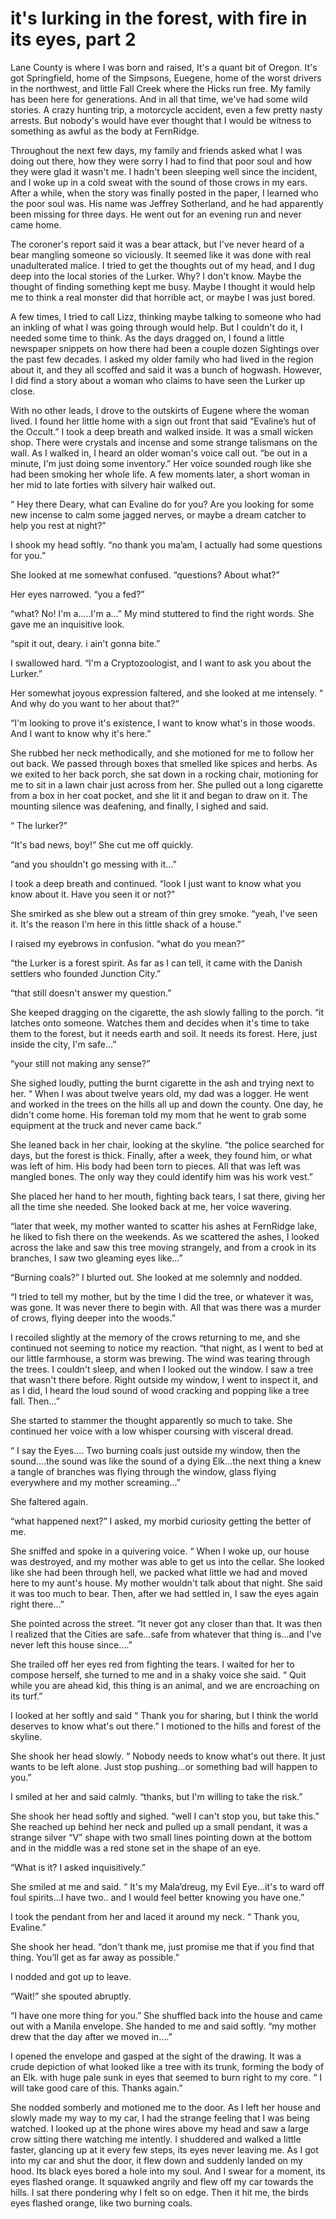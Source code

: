 # it's lurking in the forest, with fire in its eyes, part 2
Lane County is where I was born and raised, It's a quant bit of Oregon. It's got Springfield, home of the Simpsons, Euegene, home of the worst drivers in the northwest, and little Fall Creek where the Hicks run free. My family has been here for generations. And in all that time, we've had some wild stories. A crazy hunting trip, a motorcycle accident, even a few pretty nasty arrests. But nobody's would have ever thought that I would be witness to something as awful as the body at FernRidge. 

Throughout the next few days, my family and friends asked what I was doing out there, how they were sorry I had to find that poor soul and how they were glad it wasn't me.
I hadn't been sleeping well since the incident, and I woke up in a cold sweat with the sound of those crows in my ears. After a while, when the story was finally posted in the paper, I learned who the poor soul was. His name was Jeffrey Sotherland, and he had apparently been missing for three days. He went out for an evening run and never came home.

The coroner's report said it was a bear attack, but I've never heard of a bear mangling someone so viciously. It seemed like it was done with real unadulterated malice. I tried to get the thoughts out of my head, and I dug deep into the local stories of the Lurker. Why? I don't know. Maybe the thought of finding something kept me busy. Maybe I thought it would help me to think a real monster did that horrible act, or maybe I was just bored.

A few times, I tried to call Lizz, thinking maybe talking to someone who had an inkling of what I was going through would help. But I couldn't do it, I needed some time to think. As the days dragged on, I found a little newspaper snippets on how there had been a couple dozen Sightings over the past few decades. I asked my older family who had lived in the region about it, and they all scoffed and said it was a bunch of hogwash. However, I did find a story about a woman who claims to have seen the Lurker up close.

With no other leads, I drove to the outskirts of Eugene where the woman lived. I found her little home with a sign out front that said
“Evaline’s hut of the Occult.”
I took a deep breath and walked inside. It was a small wicken shop. There were crystals and incense and some strange talismans on the wall. As I walked in, I heard an older woman's voice call out.
“be out in a minute, I'm just doing some inventory.”
Her voice sounded rough like she had been smoking her whole life. A few moments later, a short woman in her mid to late forties with silvery hair walked out.

“ Hey there Deary, what can Evaline do for you? Are you looking for some new incense to calm some jagged nerves, or maybe a dream catcher to help you rest at night?”

I shook my head softly.
“no thank you ma’am, I actually had some questions for you.”

She looked at me somewhat confused.
“questions? About what?”

Her eyes narrowed.
“you a fed?”

“what? No! I'm a…..I'm a…”
My mind stuttered to find the right words. She gave me an inquisitive look.

“spit it out, deary. i ain't gonna bite.”

I swallowed hard.
“I'm a Cryptozoologist, and I want to ask you about the Lurker.”

Her somewhat joyous expression faltered, and she looked at me intensely.
“ And why do you want to her about that?”

“I'm looking to prove it's existence, I want to know what's in those woods. And I want to know why it's here.”

She rubbed her neck methodically, and she motioned for me to follow her out back. We passed through boxes that smelled like spices and herbs. As we exited to her back porch, she sat down in a rocking chair, motioning for me to sit in a lawn chair just across from her. She pulled out a long cigarette from a box in her coat pocket, and she lit it and began to draw on it. The mounting silence was deafening, and finally, I sighed and said.

“ The lurker?”

“It's bad news, boy!”
She cut me off quickly.

“and you shouldn't go messing with it…”

I took a deep breath and continued.
“look I just want to know what you know about it. Have you seen it or not?”

She smirked as she blew out a stream of thin grey smoke.
“yeah, I've seen it. It's the reason I'm here in this little shack of a house.”

I raised my eyebrows in confusion.
“what do you mean?”

“the Lurker is a forest spirit. As far as I can tell, it came with the Danish settlers who founded Junction City.”

“that still doesn't answer my question.” 

She keeped dragging on the cigarette, the ash slowly falling to the porch.
“it latches onto someone. Watches them and decides when it's time to take them to the forest, but it needs earth and soil. It needs its forest. Here, just inside the city, I'm safe…”

“your still not making any sense?” 

She sighed loudly, putting the burnt cigarette in the ash and trying next to her.
“ When I was about twelve years old, my dad was a logger. He went and worked in the trees on the hills all up and down the county. One day, he didn't come home. His foreman told my mom that he went to grab some equipment at the truck and never came back.”

She leaned back in her chair, looking at the skyline.
“the police searched for days, but the forest is thick. Finally, after a week, they found him, or what was left of him. His body had been torn to pieces. All that was left was mangled bones. The only way they could identify him was his work vest.”

She placed her hand to her mouth, fighting back tears, I sat there, giving her all the time she needed. She looked back at me, her voice wavering. 

“later that week, my mother wanted to scatter his ashes at FernRidge lake, he liked to fish there on the weekends. As we scattered the ashes, I looked across the lake and saw this tree moving strangely, and from a crook in its branches, I saw two gleaming eyes like…”

“Burning coals?”
I blurted out. She looked at me solemnly and nodded.

“I tried to tell my mother, but by the time I did the tree, or whatever it was, was gone. It was never there to begin with. All that was there was a murder of crows, flying deeper into the woods.”

I recoiled slightly at the memory of the crows returning to me, and she continued not seeming to notice my reaction. 
“that night, as I went to bed at our little farmhouse, a storm was brewing. The wind was tearing through the trees. I couldn't sleep, and when I looked out the window. I saw a tree that wasn't there before. Right outside my window, I went to inspect it, and as I did, I heard the loud sound of wood cracking and popping like a tree fall. Then…”

She started to stammer the thought apparently so much to take. She continued her voice with a low whisper coursing with visceral dread.

“ I say the Eyes…. Two burning coals just outside my window, then the sound….the sound was like the sound of a dying Elk…the next thing a knew a tangle of branches was flying through the window, glass flying everywhere and my mother screaming…”

She faltered again.

“what happened next?” I asked, my morbid curiosity getting the better of me.

She sniffed and spoke in a quivering voice.
“ When I woke up, our house was destroyed, and my mother was able to get us into the cellar. She looked like she had been through hell, we packed what little we had and moved here to my aunt's house. My mother wouldn't talk about that night. She said it was too much to bear. Then, after we had settled in, I saw the eyes again right there…”

She pointed across the street. 
“It never got any closer than that. It was then I realized that the Cities are safe…safe from whatever that thing is…and I've never left this house since….”

She trailed off her eyes red from fighting the tears. I waited for her to compose herself, she turned to me and in a shaky voice she said.
“ Quit while you are ahead kid, this thing is an animal, and we are encroaching on its turf.”

I looked at her softly and said
“ Thank you for sharing, but I think the world deserves to know what's out there.” 
I motioned to the hills and forest of the skyline.

She shook her head slowly.
“ Nobody needs to know what's out there. It just wants to be left alone. Just stop pushing…or something bad will happen to you.”

I smiled at her and said calmly.
“thanks, but I'm willing to take the risk.”

She shook her head softly and sighed.
“well I can't stop you, but take this.”
She reached up behind her neck and pulled up a small pendant, it was a strange silver “V” shape with two small lines pointing down at the bottom and in the middle was a red stone set in the shape of an eye.

“What is it? I asked inquisitively.”

She smiled at me and said.
“ It's my Mala’dreug, my Evil Eye…it's to ward off foul spirits…I have two.. and I would feel better knowing you have one.”

I took the pendant from her and laced it around my neck.
“ Thank you, Evaline.”

She shook her head.
“don't thank me, just promise me that if you find that thing. You’ll get as far away as possible.” 

I nodded and got up to leave.

“Wait!” she spouted abruptly.

“I have one more thing for you.” She shuffled back into the house and came out with a Manila envelope. She handed to me and said softly.
“my mother drew that the day after we moved in….”

I opened the envelope and gasped at the sight of the drawing. It was a crude depiction of what looked like a tree with its trunk, forming the body of an Elk. with huge pale sunk in eyes that seemed to burn right to my core.
“ I will take good care of this. Thanks again.”

She nodded somberly and motioned me to the door. As I left her house and slowly made my way to my car, I had the strange feeling that I was being watched. I looked up at the phone wires above my head and saw a large crow sitting there watching me intently. I shuddered and walked a little faster, glancing up at it every few steps, its eyes never leaving me. As I got into my car and shut the door, it flew down and suddenly landed on my hood. Its black eyes bored a hole into my soul. And I swear for a moment, its eyes flashed orange. It squawked angrily and flew off my car towards the hills. I sat there pondering why I felt so on edge. Then it hit me, the birds eyes flashed orange, like two burning coals.
